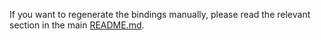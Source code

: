 If you want to regenerate the bindings manually, please read the relevant
section in the main [README.md](../README.md#generating-c-bindings).
